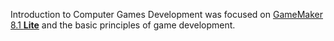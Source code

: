 Introduction to Computer Games Development was focused on [GameMaker 8.1 __Lite__](https://game-maker.en.uptodown.com/windows) and the basic principles of game development.
